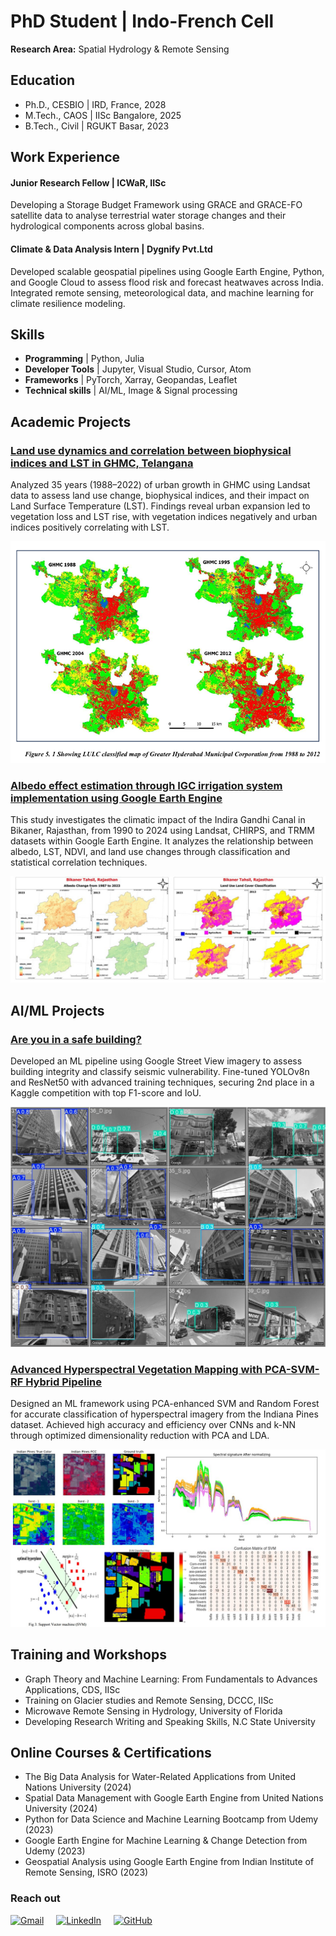 # PhD Student | Indo-French Cell

**Research Area:** Spatial Hydrology & Remote Sensing

## Education
- Ph.D., CESBIO    | IRD, France, 2028					       		
- M.Tech., CAOS    | IISc Bangalore, 2025	 			        		
- B.Tech., Civil   | RGUKT Basar, 2023

## Work Experience
#### Junior Research Fellow | ICWaR, IISc

Developing a Storage Budget Framework using GRACE and GRACE-FO satellite data to analyse terrestrial water storage changes and their hydrological components across global basins.

#### Climate & Data Analysis Intern | Dygnify Pvt.Ltd

Developed scalable geospatial pipelines using Google Earth Engine, Python, and Google Cloud to assess flood risk and forecast heatwaves across India. Integrated remote sensing, meteorological data, and machine learning for climate resilience modeling.

## Skills
- **Programming**      | Python, Julia
- **Developer Tools**  | Jupyter, Visual Studio, Cursor, Atom
- **Frameworks**       | PyTorch, Xarray, Geopandas, Leaflet
- **Technical skills** | AI/ML, Image & Signal processing

## Academic Projects

### [Land use dynamics and correlation between biophysical indices and LST in GHMC, Telangana](https://github.com/pavankz/Land-use-dynamics-and-correlation-between-biophysical-indices-and-Land-Surface-Temperature)
Analyzed 35 years (1988–2022) of urban growth in GHMC using Landsat data to assess land use change, biophysical indices, and their impact on Land Surface Temperature (LST). Findings reveal urban expansion led to vegetation loss and LST rise, with vegetation indices negatively and urban indices positively correlating with LST.


![GHMC LULC](/assests/Img/land_use_dynamics.png)

### [Albedo effect estimation through IGC irrigation system implementation using Google Earth Engine](https://github.com/pavankz/Estimating-Albedo-effect-manipulation-by-the-implementation-of-IGC-irrigation-system)
This study investigates the climatic impact of the Indira Gandhi Canal in Bikaner, Rajasthan, from 1990 to 2024 using Landsat, CHIRPS, and TRMM datasets within Google Earth Engine. It analyzes the relationship between albedo, LST, NDVI, and land use changes through classification and statistical correlation techniques.


![Albedo Change and LULC](/assests/Img/albedo_lulc.jpg)

## AI/ML Projects

### [Are you in a safe building?](https://github.com/pavankz/Building_Classification_with_YOLO)
Developed an ML pipeline using Google Street View imagery to assess building integrity and classify seismic vulnerability. Fine-tuned YOLOv8n and ResNet50 with advanced training techniques, securing 2nd place in a Kaggle competition with top F1-score and IoU.


![Building Classification](/assests/Img/safe_building.jpg)

### [Advanced Hyperspectral Vegetation Mapping with PCA-SVM-RF Hybrid Pipeline](https://github.com/pavankz/Enhancing-Vegetation-Classification-through-hyperspectral-remote-sensing)
Designed an ML framework using PCA-enhanced SVM and Random Forest for accurate classification of hyperspectral imagery from the Indiana Pines dataset. Achieved high accuracy and efficiency over CNNs and k-NN through optimized dimensionality reduction with PCA and LDA.


![Image Classification](/assests/Img/hyperspectral_classification.jpg)


## Training and Workshops
- Graph Theory and Machine Learning: From Fundamentals to Advances Applications, CDS, IISc
- Training on Glacier studies and Remote Sensing, DCCC, IISc
- Microwave Remote Sensing in Hydrology, University of Florida
- Developing Research Writing and Speaking Skills, N.C State University

## Online Courses & Certifications
- The Big Data Analysis for Water-Related Applications from United Nations University (2024)
- Spatial Data Management with Google Earth Engine from United Nations University (2024)
- Python for Data Science and Machine Learning Bootcamp from Udemy (2023)
- Google Earth Engine for Machine Learning & Change Detection from Udemy (2023)
- Geospatial Analysis using Google Earth Engine from Indian Institute of Remote Sensing, ISRO (2023)


### Reach out

<div style="display: flex; align-items: center; gap: 20px;">

 <!-- Gmail -->
  <a href="mailto:amgothpavankumaar@gmail.com" target="_blank">
      <img src="https://ssl.gstatic.com/ui/v1/icons/mail/rfr/gmail.ico" alt="Gmail" width="40" height="40">
  </a>
  
  <!-- LinkedIn -->
  <a href="http://www.linkedin.com/in/pavan-kumar-amgoth/" target="_blank">
      <img src="https://cdn-icons-png.flaticon.com/512/174/174857.png" alt="LinkedIn" width="40" height="40">
  </a>
  
  <!-- GitHub -->
  <a href="https://github.com/pavankz" target="_blank">
      <img src="https://github.githubassets.com/images/modules/logos_page/GitHub-Mark.png" alt="GitHub" width="40" height="40">
  </a>


  

</div>
